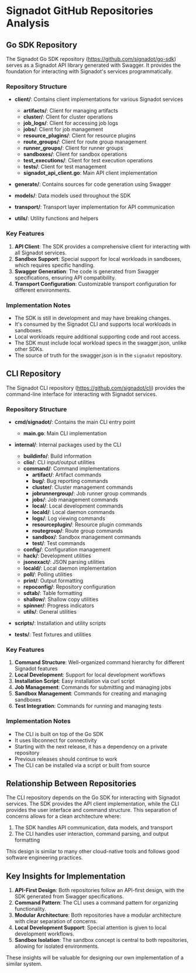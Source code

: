 # Signadot GitHub Repositories Analysis

## Go SDK Repository

The Signadot Go SDK repository (https://github.com/signadot/go-sdk) serves as a Signadot API library generated with Swagger. It provides the foundation for interacting with Signadot's services programmatically.

### Repository Structure

- **client/**: Contains client implementations for various Signadot services
  - **artifacts/**: Client for managing artifacts
  - **cluster/**: Client for cluster operations
  - **job_logs/**: Client for accessing job logs
  - **jobs/**: Client for job management
  - **resource_plugins/**: Client for resource plugins
  - **route_groups/**: Client for route group management
  - **runner_groups/**: Client for runner groups
  - **sandboxes/**: Client for sandbox operations
  - **test_executions/**: Client for test execution operations
  - **tests/**: Client for test management
  - **signadot_api_client.go**: Main API client implementation

- **generate/**: Contains sources for code generation using Swagger
- **models/**: Data models used throughout the SDK
- **transport/**: Transport layer implementation for API communication
- **utils/**: Utility functions and helpers

### Key Features

1. **API Client**: The SDK provides a comprehensive client for interacting with all Signadot services.
2. **Sandbox Support**: Special support for local workloads in sandboxes, which requires specific handling.
3. **Swagger Generation**: The code is generated from Swagger specifications, ensuring API compatibility.
4. **Transport Configuration**: Customizable transport configuration for different environments.

### Implementation Notes

- The SDK is still in development and may have breaking changes.
- It's consumed by the Signadot CLI and supports local workloads in sandboxes.
- Local workloads require additional supporting code and root access.
- The SDK must include local workload specs in the swagger.json, unlike other SDKs.
- The source of truth for the swagger.json is in the `signadot` repository.

## CLI Repository

The Signadot CLI repository (https://github.com/signadot/cli) provides the command-line interface for interacting with Signadot services.

### Repository Structure

- **cmd/signadot/**: Contains the main CLI entry point
  - **main.go**: Main CLI implementation

- **internal/**: Internal packages used by the CLI
  - **buildinfo/**: Build information
  - **clio/**: CLI input/output utilities
  - **command/**: Command implementations
    - **artifact/**: Artifact commands
    - **bug/**: Bug reporting commands
    - **cluster/**: Cluster management commands
    - **jobrunnergroup/**: Job runner group commands
    - **jobs/**: Job management commands
    - **local/**: Local development commands
    - **locald/**: Local daemon commands
    - **logs/**: Log viewing commands
    - **resourceplugin/**: Resource plugin commands
    - **routegroup/**: Route group commands
    - **sandbox/**: Sandbox management commands
    - **test/**: Test commands
  - **config/**: Configuration management
  - **hack/**: Development utilities
  - **jsonexact/**: JSON parsing utilities
  - **locald/**: Local daemon implementation
  - **poll/**: Polling utilities
  - **print/**: Output formatting
  - **repoconfig/**: Repository configuration
  - **sdtab/**: Table formatting
  - **shallow/**: Shallow copy utilities
  - **spinner/**: Progress indicators
  - **utils/**: General utilities

- **scripts/**: Installation and utility scripts
- **tests/**: Test fixtures and utilities

### Key Features

1. **Command Structure**: Well-organized command hierarchy for different Signadot features
2. **Local Development**: Support for local development workflows
3. **Installation Script**: Easy installation via curl script
4. **Job Management**: Commands for submitting and managing jobs
5. **Sandbox Management**: Commands for creating and managing sandboxes
6. **Test Integration**: Commands for running and managing tests

### Implementation Notes

- The CLI is built on top of the Go SDK
- It uses libconnect for connectivity
- Starting with the next release, it has a dependency on a private repository
- Previous releases should continue to work
- The CLI can be installed via a script or built from source

## Relationship Between Repositories

The CLI repository depends on the Go SDK for interacting with Signadot services. The SDK provides the API client implementation, while the CLI provides the user interface and command structure. This separation of concerns allows for a clean architecture where:

1. The SDK handles API communication, data models, and transport
2. The CLI handles user interaction, command parsing, and output formatting

This design is similar to many other cloud-native tools and follows good software engineering practices.

## Key Insights for Implementation

1. **API-First Design**: Both repositories follow an API-first design, with the SDK generated from Swagger specifications.
2. **Command Pattern**: The CLI uses a command pattern for organizing functionality.
3. **Modular Architecture**: Both repositories have a modular architecture with clear separation of concerns.
4. **Local Development Support**: Special attention is given to local development workflows.
5. **Sandbox Isolation**: The sandbox concept is central to both repositories, allowing for isolated environments.

These insights will be valuable for designing our own implementation of a similar system.
